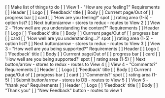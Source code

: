 [ ] Make list of things to do
[ ] View 1 - "How are you feeling?" Requirements
    [ ] Header 
        [ ] Logo 
        [ ] 'Feedback' title
    [ ] Body
        [ ] Currrent page/Out of
        [ ] progress bar
        [ ] card
            [ ] 'How are you feeling?' spot
            [ ] rating area (1-5)
                - option list?
            [ ] Next button/arrow
                - stores to redux
                - routes to View 2
[ ] View 2 - "How well are you understanding the content?" Requirements
    [ ] Header 
        [ ] Logo 
        [ ] 'Feedback' title
    [ ] Body
        [ ] Currrent page/Out of
        [ ] progress bar
        [ ] card
            [ ] 'How well are you understanding...?' spot
            [ ] rating area (1-5)
                -option list?
            [ ] Next button/arrow
                - stores to redux
                - routes to View 3
[ ] View 3 - "How well are you being supported?" Requirements
    [ ] Header 
        [ ] Logo 
        [ ] 'Feedback' title
    [ ] Body
        [ ] Currrent page/Out of
        [ ] progress bar
        [ ] card
            [ ] 'How well are you being supported?' spot
            [ ] rating area (1-5)
            [ ] Next button/arrow
                - stores to redux
                - routes to View 4
[ ] View 4 - "Comments?" Requirements
    [ ] Header 
        [ ] Logo 
        [ ] 'Feedback' title
    [ ] Body
        [ ] Currrent page/Out of
        [ ] progress bar
        [ ] card
            [ ] 'Comments?' spot
            [ ] rating area (1-5)
            [ ] Submit button/arrow
                - stores to DB
                - routes to View 5
[ ] View 5 - "thank you" Requirements
    [ ] Header 
        [ ] Logo 
        [ ] 'Feedback' title
    [ ] Body
        [ ] "Thank you"
        [ ] "New Feedback" button
            - routes to view 1
